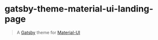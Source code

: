 # gatsby-theme-material-ui-landing-page

> A [Gatsby](https://github.com/gatsbyjs/gatsby) theme for
> [Material-UI](https://github.com/mui-org/material-ui)
